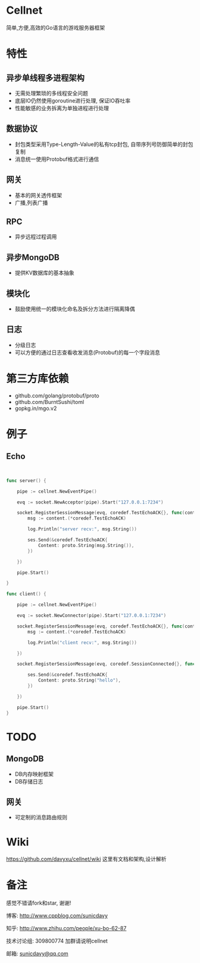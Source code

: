 # Cellnet
简单,方便,高效的Go语言的游戏服务器框架


# 特性
## 异步单线程多进程架构
  
* 无需处理繁琐的多线程安全问题
* 底层IO仍然使用goroutine进行处理, 保证IO吞吐率
* 性能敏感的业务拆离为单独进程进行处理

## 数据协议
* 封包类型采用Type-Length-Value的私有tcp封包, 自带序列号防御简单的封包复制
* 消息统一使用Protobuf格式进行通信

## 网关
* 基本的网关透传框架
* 广播,列表广播


## RPC
* 异步远程过程调用

## 异步MongoDB
* 提供KV数据库的基本抽象

## 模块化
* 鼓励使用统一的模块化命名及拆分方法进行隔离降偶

## 日志
* 分级日志
* 可以方便的通过日志查看收发消息(Protobuf)的每一个字段消息

# 第三方库依赖

* github.com/golang/protobuf/proto
* github.com/BurntSushi/toml
* gopkg.in/mgo.v2


# 例子
## Echo
```go


func server() {

	pipe := cellnet.NewEventPipe()

	evq := socket.NewAcceptor(pipe).Start("127.0.0.1:7234")

	socket.RegisterSessionMessage(evq, coredef.TestEchoACK{}, func(content interface{}, ses cellnet.Session) {
		msg := content.(*coredef.TestEchoACK)

		log.Println("server recv:", msg.String())

		ses.Send(&coredef.TestEchoACK{
			Content: proto.String(msg.String()),
		})

	})

	pipe.Start()

}

func client() {

	pipe := cellnet.NewEventPipe()

	evq := socket.NewConnector(pipe).Start("127.0.0.1:7234")

	socket.RegisterSessionMessage(evq, coredef.TestEchoACK{}, func(content interface{}, ses cellnet.Session) {
		msg := content.(*coredef.TestEchoACK)

		log.Println("client recv:", msg.String())

	})

	socket.RegisterSessionMessage(evq, coredef.SessionConnected{}, func(content interface{}, ses cellnet.Session) {

		ses.Send(&coredef.TestEchoACK{
			Content: proto.String("hello"),
		})

	})

	pipe.Start()
}

```

# TODO

## MongoDB
* DB内存映射框架
* DB存储日志


## 网关
* 可定制的消息路由规则

# Wiki
https://github.com/davyxu/cellnet/wiki
这里有文档和架构,设计解析

# 备注

感觉不错请fork和star, 谢谢!

博客: http://www.cppblog.com/sunicdavy

知乎: http://www.zhihu.com/people/xu-bo-62-87

技术讨论组: 309800774 加群请说明cellnet

邮箱: sunicdavy@qq.com

